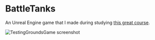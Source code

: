 # BattleTanks
An Unreal Engine game that I made during studying [this great course](https://www.udemy.com/unrealcourse/).

![TestingGroundsGame screenshot](https://andyps.github.io/images/battletanksGameScreenshot.png)
